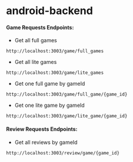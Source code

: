 # android-backend


#### Game Requests Endpoints:

* Get all full games
```
http://localhost:3003/game/full_games
```

* Get all lite games
```
http://localhost:3003/game/lite_games
```

* Get one full game by gameId
```
http://localhost:3003/game/full_game/{game_id}
```

*  Get one lite game by gameId
```
http://localhost:3003/game/lite_game/{game_id}
```

#### Review Requests Endpoints:

* Get all reviews by gameId
```
http://localhost:3003/review/game/{game_id}
```